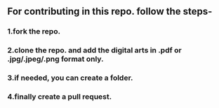 ## For contributing in this repo. follow the steps-
### 1.fork the repo.
### 2.clone the repo. and add the digital arts in .pdf or .jpg/.jpeg/.png format only.
### 3.if needed, you can create a folder.
### 4.finally create a pull request.
